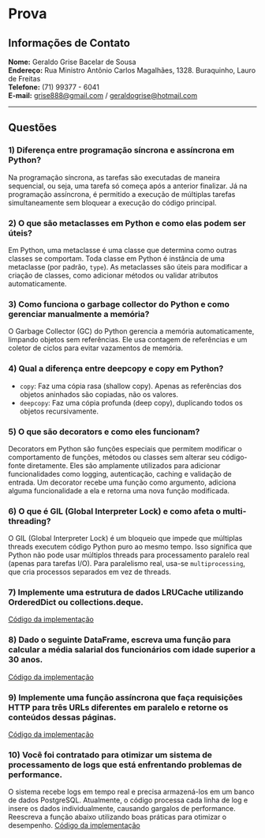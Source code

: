 # Prova

## Informações de Contato

**Nome:** Geraldo Grise Bacelar de Sousa  
**Endereço:** Rua Ministro Antônio Carlos Magalhães, 1328. Buraquinho, Lauro de Freitas  
**Telefone:** (71) 99377 - 6041  
**E-mail:** grise888@gmail.com / geraldogrise@hotmail.com  

---

## Questões

### 1) Diferença entre programação síncrona e assíncrona em Python?
Na programação síncrona, as tarefas são executadas de maneira sequencial, ou seja, uma tarefa só começa após a anterior finalizar. Já na programação assíncrona, é permitido a execução de múltiplas tarefas simultaneamente sem bloquear a execução do código principal.

### 2) O que são metaclasses em Python e como elas podem ser úteis?
Em Python, uma metaclasse é uma classe que determina como outras classes se comportam. Toda classe em Python é instância de uma metaclasse (por padrão, `type`). As metaclasses são úteis para modificar a criação de classes, como adicionar métodos ou validar atributos automaticamente.

### 3) Como funciona o garbage collector do Python e como gerenciar manualmente a memória?
O Garbage Collector (GC) do Python gerencia a memória automaticamente, limpando objetos sem referências. Ele usa contagem de referências e um coletor de ciclos para evitar vazamentos de memória.

### 4) Qual a diferença entre deepcopy e copy em Python?
- `copy`: Faz uma cópia rasa (shallow copy). Apenas as referências dos objetos aninhados são copiadas, não os valores.
- `deepcopy`: Faz uma cópia profunda (deep copy), duplicando todos os objetos recursivamente.

### 5) O que são decorators e como eles funcionam?
Decorators em Python são funções especiais que permitem modificar o comportamento de funções, métodos ou classes sem alterar seu código-fonte diretamente. Eles são amplamente utilizados para adicionar funcionalidades como logging, autenticação, caching e validação de entrada. Um decorator recebe uma função como argumento, adiciona alguma funcionalidade a ela e retorna uma nova função modificada.

### 6) O que é GIL (Global Interpreter Lock) e como afeta o multi-threading?
O GIL (Global Interpreter Lock) é um bloqueio que impede que múltiplas threads executem código Python puro ao mesmo tempo. Isso significa que Python não pode usar múltiplos threads para processamento paralelo real (apenas para tarefas I/O). Para paralelismo real, usa-se `multiprocessing`, que cria processos separados em vez de threads.

### 7) Implemente uma estrutura de dados LRUCache utilizando OrderedDict ou collections.deque.
[Código da implementação](cache.py)

### 8) Dado o seguinte DataFrame, escreva uma função para calcular a média salarial dos funcionários com idade superior a 30 anos.
[Código da implementação](pandas.py)

### 9) Implemente uma função assíncrona que faça requisições HTTP para três URLs diferentes em paralelo e retorne os conteúdos dessas páginas.
[Código da implementação](aiohttp.py)

### 10) Você foi contratado para otimizar um sistema de processamento de logs que está enfrentando problemas de performance.
O sistema recebe logs em tempo real e precisa armazená-los em um banco de dados PostgreSQL. Atualmente, o código processa cada linha de log e insere os dados individualmente, causando gargalos de performance. Reescreva a função abaixo utilizando boas práticas para otimizar o desempenho.
[Código da implementação](otimizacao.py)

